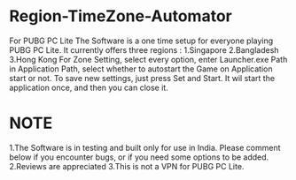 # Region-TimeZone-Automator
For PUBG PC Lite
The Software is a one time setup for everyone playing PUBG PC Lite. It currently offers three regions :
1.Singapore
2.Bangladesh
3.Hong Kong
For Zone Setting, select every option, enter Launcher.exe Path in Application Path, select whether to autostart the Game on Application start or not. To save new settings, just press Set and Start. It wil start the application once, and then you can close it.

NOTE
==========================================================================================================================================
1.The Software is in testing and built only for use in India. Please comment below if you encounter bugs, or if you need some options to be added.
2.Reviews are appreciated
3.This is not a VPN for PUBG PC Lite.
